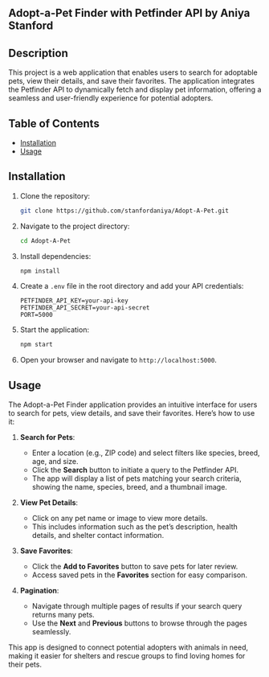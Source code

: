 
## Adopt-a-Pet Finder with Petfinder API by Aniya Stanford

## Description
This project is a web application that enables users to search for adoptable pets, view their details, and save their favorites. The application integrates the Petfinder API to dynamically fetch and display pet information, offering a seamless and user-friendly experience for potential adopters.

## Table of Contents
- [Installation](#installation)
- [Usage](#usage)

## Installation
1. Clone the repository:
   ```bash
   git clone https://github.com/stanfordaniya/Adopt-A-Pet.git
   ```
2. Navigate to the project directory:
   ```bash
   cd Adopt-A-Pet
   ```
3. Install dependencies:
   ```bash
   npm install
   ```
4. Create a `.env` file in the root directory and add your API credentials:
   ```
   PETFINDER_API_KEY=your-api-key
   PETFINDER_API_SECRET=your-api-secret
   PORT=5000
   ```
5. Start the application:
   ```bash
   npm start
   ```
6. Open your browser and navigate to `http://localhost:5000`.

## Usage
The Adopt-a-Pet Finder application provides an intuitive interface for users to search for pets, view details, and save their favorites. Here’s how to use it:

1. **Search for Pets**: 
   - Enter a location (e.g., ZIP code) and select filters like species, breed, age, and size.
   - Click the **Search** button to initiate a query to the Petfinder API.
   - The app will display a list of pets matching your search criteria, showing the name, species, breed, and a thumbnail image.

2. **View Pet Details**:
   - Click on any pet name or image to view more details.
   - This includes information such as the pet’s description, health details, and shelter contact information.

3. **Save Favorites**:
   - Click the **Add to Favorites** button to save pets for later review.
   - Access saved pets in the **Favorites** section for easy comparison.

4. **Pagination**:
   - Navigate through multiple pages of results if your search query returns many pets.
   - Use the **Next** and **Previous** buttons to browse through the pages seamlessly.

This app is designed to connect potential adopters with animals in need, making it easier for shelters and rescue groups to find loving homes for their pets.
